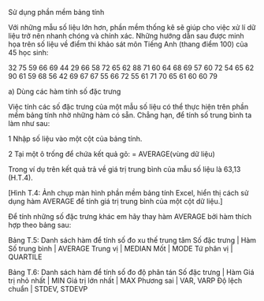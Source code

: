 Sử dụng phần mềm bảng tính

Với những mẫu số liệu lớn hơn, phần mềm thống kê sẽ giúp cho việc xử lí dữ liệu trở nên nhanh chóng và chính xác. Những hướng dẫn sau được minh họa trên số liệu về điểm thi khảo sát môn Tiếng Anh (thang điểm 100) của 45 học sinh:

32   75   59   66   69   44   29   66   58   72   65   62   88   71   60
64   68   69   57   60   72   54   65   62   90   61   59   68   56   42
69   67   67   55   66   72   55   61   71   70   65   61   60   60   79

a) Dùng các hàm tính số đặc trưng

Việc tính các số đặc trưng của một mẫu số liệu có thể thực hiện trên phần mềm bảng tính nhờ những hàm có sẵn. Chẳng hạn, để tính số trung bình ta làm như sau:

1 Nhập số liệu vào một cột của bảng tính.

2 Tại một ô trống để chứa kết quả gõ:
= AVERAGE(vùng dữ liệu)

Trong ví dụ trên kết quả trả về giá trị trung bình của mẫu số liệu là 63,13 (H.T.4).

[Hình T.4: Ảnh chụp màn hình phần mềm bảng tính Excel, hiển thị cách sử dụng hàm AVERAGE để tính giá trị trung bình của một cột dữ liệu.]

Để tính những số đặc trưng khác em hãy thay hàm AVERAGE bởi hàm thích hợp theo bảng sau:

Bảng T.5: Danh sách hàm để tính số đo xu thế trung tâm
Số đặc trưng | Hàm
Số trung bình | AVERAGE
Trung vị | MEDIAN
Mốt | MODE
Tứ phân vị | QUARTILE

Bảng T.6: Danh sách hàm để tính số đo độ phân tán
Số đặc trưng | Hàm
Giá trị nhỏ nhất | MIN
Giá trị lớn nhất | MAX
Phương sai | VAR, VARP
Độ lệch chuẩn | STDEV, STDEVP
